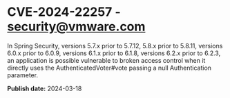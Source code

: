 # CVE-2024-22257 - security@vmware.com

In Spring Security, versions 5.7.x prior to 5.7.12, 5.8.x prior to 
5.8.11, versions 6.0.x prior to 6.0.9, versions 6.1.x prior to 6.1.8, 
versions 6.2.x prior to 6.2.3, an application is possible vulnerable to 
broken access control when it directly uses the AuthenticatedVoter#vote passing a null Authentication parameter.



**Publish date:** 2024-03-18
